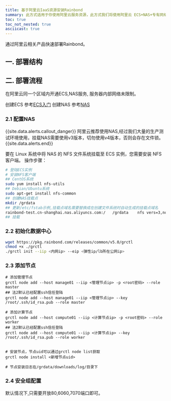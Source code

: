 ```yaml
---
title: 基于阿里云IaaS资源安装Rainbond
summary: 此方式适用于你使用阿里云服务资源，此方式我们将使用阿里云 ECS+NAS+专有网络(弹性IP)等资源。
toc: true
toc_not_nested: true
asciicast: true
---
```


<div id="toc"></div>

通过阿里云相关产品快速部署Rainbond。

## 一. 部署结构



## 二. 部署流程

在阿里云同一个区域内开通ECS,NAS服务, 服务器内部网络未限制。

创建ECS 参考[ECS入门](https://help.aliyun.com/document_detail/58282.html?spm=a2c4g.11186623.6.611.3a183002dRnSqd)
创建NAS 参考[NAS](https://help.aliyun.com/document_detail/27526.html?spm=a2c4g.11186623.3.2.53a67a66p9mopj)

### 2.1 配置NAS

{{site.data.alerts.callout_danger}}
阿里云推荐使用NAS,经过我们大量的生产测试环境使用，挂载NAS需要使用v3版本，切勿使用v4版本，否则会存在文件锁。
{{site.data.alerts.end}}

要在 Linux 系统中将 NAS 的 NFS 文件系统挂载至 ECS 实例，您需要安装 NFS 客户端。
操作步骤：

```bash
# 登陆ECS实例
# 安装NFS客户端
## CentOS系统
sudo yum install nfs-utils
## Debian/Ubuntu系统
sudo apt-get install nfs-common
## 创建NAS挂载点
mkdir /grdata
## 更新/etc/fstab示例,挂载点域名需要替换成在创建文件系统时自动生成的挂载点域名
rainbond-test.cn-shanghai.nas.aliyuncs.com:/   /grdata    nfs vers=3,nolock,noatime   0 0
## 挂载
```

### 2.2 初始化数据中心

```bash
wget https://pkg.rainbond.com/releases/common/v5.0/grctl
chmod +x ./grctl
./grctl init --iip <内网ip> --eip <弹性ip/lb所在公网ip>
```

### 2.3 添加节点

```
# 添加管理节点
grctl node add --host manage01 --iip <管理节点ip> -p <root密码> --role master 
## 法2默认已经配置ssh信任登陆
grctl node add --host manage01 --iip <管理节点ip> --key /root/.ssh/id_rsa.pub --role master

# 添加计算节点
grctl node add --host compute01 --iip <计算节点ip> -p <root密码> --role worker
## 法2默认已经配置ssh信任登陆
grctl node add --host compute01 --iip <计算节点ip> --key /root/.ssh/id_rsa.pub --role worker


# 安装节点，节点uid可以通过grctl node list获取
grctl node install <新增节点uid> 

# 节点安装日志在/grdata/downloads/log/目录下
```

### 2.4 安全组配置

默认情况下,只需要开放80,6060,7070端口即可。




